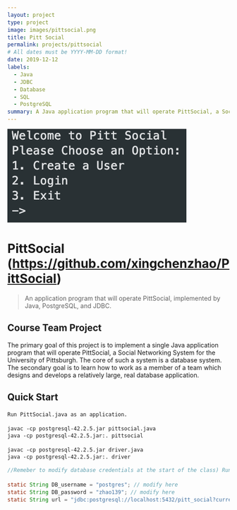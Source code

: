 ```yaml
---
layout: project
type: project
image: images/pittsocial.png
title: Pitt Social
permalink: projects/pittsocial
# All dates must be YYYY-MM-DD format!
date: 2019-12-12
labels:
  - Java
  - JDBC
  - Database
  - SQL
  - PostgreSQL
summary: A Java application program that will operate PittSocial, a Social Networking System for the University of Pittsburgh.
---
```


<div class="ui small rounded images">
  <img class="ui image" src="../images/pittsocial.png">
</div>

# PittSocial (https://github.com/xingchenzhao/PittSocial)

> An application program that will operate PittSocial, implemented by Java, PostgreSQL, and JDBC.

## Course Team Project

The primary goal of this project is to implement a single Java application program that will operate PittSocial, a Social Networking System for the University of Pittsburgh. The core of such a system is a database system. The secondary goal is to learn how to work as a member of a team which designs and develops a relatively large, real database application.

## Quick Start

```
Run PittSocial.java as an application.

javac -cp postgresql-42.2.5.jar pittsocial.java
java -cp postgresql-42.2.5.jar:. pittsocial

javac -cp postgresql-42.2.5.jar driver.java
java -cp postgresql-42.2.5.jar:. driver
```

```java
//Remeber to modify database credentials at the start of the class) Run Driver.java for general testing. (Remeber to modify //database credentials at the start of the PittSocial class and Driver class)

static String DB_username = "postgres"; // modify here
static String DB_password = "zhao139"; // modify here
static String url = "jdbc:postgresql://localhost:5432/pitt_social?currentSchema=public";//modify here
```
